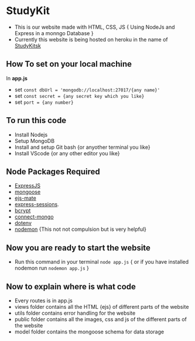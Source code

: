 # StudyKit

* This is our website made with HTML, CSS, JS { Using NodeJs and Express in a monngo Database }
* Currently this website is being hosted on heroku in the name of [StudyKitsk](https://studykitsk.herokuapp.com/)

## How To set on your local machine

In **app.js**

* set `const dbUrl = 'mongodb://localhost:27017/{any name}'`
* set `const secret = {any secret key which you like}`
* set `port = {any number}`

## To run this code

* Install Nodejs
* Setup MongoDB
* Install and setup Git bash {or anyother terminal you like}
* Install VScode {or any other editor you like}

## Node Packages Required

* [ExpressJS](https://expressjs.com/)
* [mongoose](https://mongoosejs.com/)
* [ejs-mate](https://www.npmjs.com/package/ejs-mate)
* [express-sessions](https://www.npmjs.com/package/express-session).
* [bcrypt](https://www.npmjs.com/package/bcrypt)
* [connect-mongo](https://www.npmjs.com/package/connect-mongo)
* [dotenv](https://www.npmjs.com/package/dotenv)
* [nodemon](https://www.npmjs.com/package/nodemon) {This not not compulsion but is very helpful}

## **Now you are ready to start the website**
* Run this command in your terminal `node app.js` { or if you have installed nodemon run `nodemon app.js` }

## Now to explain where is what code

* Every routes is in app.js
* views folder contains all the HTML {ejs} of different parts of the website
* utils folder contains error handling for the website
* public folder contains all the images, css and js of the different parts of the website
* model folder contains the mongoose schema for data storage
